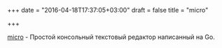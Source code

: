 +++
date = "2016-04-18T17:37:05+03:00"
draft = false
title = "micro"

+++

<p><a href="https://github.com/zyedidia/micro">micro</a>&nbsp;- Простой консольный текстовый редактор написанный на Go.</p>

